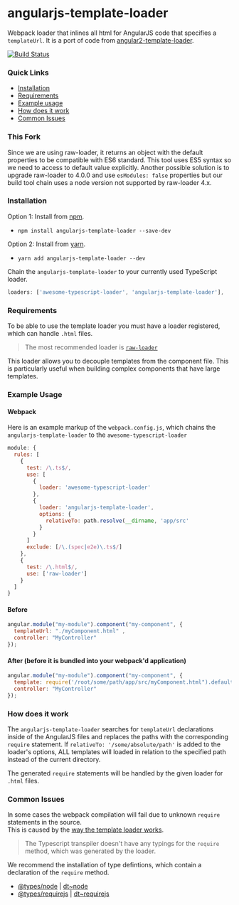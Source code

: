 # angularjs-template-loader
Webpack loader that inlines all html for AngularJS code that specifies a `templateUrl`.  It is a port of code from [angular2-template-loader](https://github.com/TheLarkInn/angular2-template-loader).

[![Build Status](https://travis-ci.org/dgsmith2/angularjs-template-loader.svg?branch=master)](https://travis-ci.org/dgsmith2/angularjs-template-loader)

### Quick Links
- [Installation](#installation)
- [Requirements](#requirements)
- [Example usage](#example-usage)
- [How does it work](#how-does-it-work)
- [Common Issues](#common-issues)

### This Fork
Since we are using raw-loader, it returns an object with the default properties to be compatible with ES6 standard. This tool uses ES5 syntax so we need to access to default value explicitly. Another possible solution is to upgrade raw-loader to 4.0.0 and use `esModules: false` properties but our build tool chain uses a node version not supported by raw-loader 4.x.

### Installation
Option 1: Install from [npm](https://www.npmjs.com/package/angularjs-template-loader).
- `npm install angularjs-template-loader --save-dev`

Option 2: Install from [yarn](https://yarnpkg.com/en/package/angularjs-template-loader).
- `yarn add angularjs-template-loader --dev`

Chain the `angularjs-template-loader` to your currently used TypeScript loader.

```js
loaders: ['awesome-typescript-loader', 'angularjs-template-loader'],
```

### Requirements
To be able to use the template loader you must have a loader registered, which can handle `.html` files.
> The most recommended loader is [`raw-loader`](https://github.com/webpack/raw-loader)

This loader allows you to decouple templates from the component file. This is particularly useful  when building complex components that have large templates.

### Example Usage

#### Webpack
Here is an example markup of the `webpack.config.js`, which chains the `angularjs-template-loader` to the `awesome-typescript-loader`

```js
module: {
  rules: [
    {
      test: /\.ts$/,
      use: [
        {
          loader: 'awesome-typescript-loader'
        },
        {
          loader: 'angularjs-template-loader',
          options: {
            relativeTo: path.resolve(__dirname, 'app/src'
          }
        }
      ]
      exclude: [/\.(spec|e2e)\.ts$/]
    },
    { 
      test: /\.html$/, 
      use: ['raw-loader']
    }
  ]
}
```

#### Before
```js
angular.module("my-module").component("my-component", {
  templateUrl: "./myComponent.html" ,
  controller: "MyController"
});
```

#### After (before it is bundled into your webpack'd application)
```js
angular.module("my-module").component("my-component", {
  template: require('/root/some/path/app/src/myComponent.html").default,
  controller: "MyController"
});
```

### How does it work
The `angularjs-template-loader` searches for `templateUrl` declarations inside of the AngularJS files and replaces the paths with the corresponding `require` statement.
If `relativeTo: '/some/absolute/path'` is added to the loader's options, ALL templates will loaded in relation to the specified path instead of the current directory.

The generated `require` statements will be handled by the given loader for `.html` files.

### Common Issues
In some cases the webpack compilation will fail due to unknown `require` statements in the source.<br/>
This is caused by the [way the template loader works](#how-does-it-work). 

> The Typescript transpiler doesn't have any typings for the `require` method, which was generated by the loader.

We recommend the installation of type defintions, which contain a declaration of the `require` method.
- [@types/node](https://www.npmjs.com/package/@types/node) | [dt~node](https://github.com/DefinitelyTyped/DefinitelyTyped/blob/master/node/node.d.ts)
- [@types/requirejs](https://www.npmjs.com/package/@types/requirejs) | [dt~requirejs](https://github.com/DefinitelyTyped/DefinitelyTyped/tree/master/requirejs)
